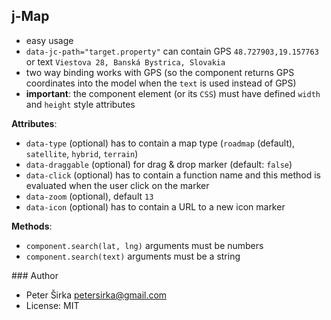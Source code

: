 ## j-Map

- easy usage
- `data-jc-path="target.property"` can contain GPS `48.727903,19.157763` or text `Viestova 28, Banská Bystrica, Slovakia`
- two way binding works with GPS (so the component returns GPS coordinates into the model when the `text` is used instead of GPS)
- __important__: the component element (or its `CSS`) must have defined `width` and `height` style attributes

__Attributes__:
- `data-type` (optional) has to contain a map type (`roadmap` (default), `satellite`, `hybrid`, `terrain`)
- `data-draggable` (optional) for drag & drop marker (default: `false`)
- `data-click` (optional) has to contain a function name and this method is evaluated when the user click on the marker
- `data-zoom` (optional), default `13`
- `data-icon` (optional) has to contain a URL to a new icon marker

__Methods__:
- `component.search(lat, lng)` arguments must be numbers
- `component.search(text)` arguments must be a string

### Author

- Peter Širka <petersirka@gmail.com>
- License: MIT